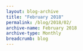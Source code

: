 ```yaml
---
layout: blog-archive
title: "February 2018"
permalink: /blog/2018/02/
archive-name: February 2018
archive-type: Monthly
breadcrumb: blog
---
```

